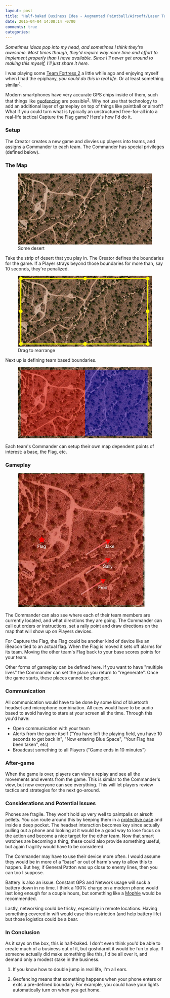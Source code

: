 ```yaml
---
layout: post
title: "Half-baked Business Idea - Augmented Paintball/Airsoft/Laser Tag"
date: 2015-04-04 14:08:14 -0700
comments: true
categories: 
---
```

*Sometimes ideas pop into my head, and sometimes I think they're awesome. Most times though, they'd require way more time and effort to implement properly than I have available. Since I'll never get around to making this myself, I'll just share it here.*

I was playing some [Team Fortress 2](http://www.teamfortress.com/) a little while ago and enjoying myself when I had the epiphany, *you could do this in real life*. Or at least something similar<sup id="fnref:1"><a href="#fn:1" rel="footnote">1</a></sup>.

Modern smartphones have very accurate GPS chips inside of them, such that things like [geofencing](https://developer.apple.com/library/ios/documentation/UserExperience/Conceptual/LocationAwarenessPG/RegionMonitoring/RegionMonitoring.html) are possible<sup id="fnref:2"><a href="#fn:2" rel="footnote">2</a></sup>. Why not use that technology to add an additional layer of gameplay on top of things like paintball or airsoft? What if you could turn what is typically an unstructured free-for-all into a real-life tactical Capture the Flag game? Here's how I'd do it.

### Setup
The Creator creates a new game and divvies up players into teams, and assigns a Commander to each team. The Commander has special privileges (defined below).

### The Map
<figure class="center">
    <img alt="The Map" src="/images/assets/halfbaked/01-Map.jpg">
    <figcaption>Some desert</figcaption>
</figure>

Take the strip of desert that you play in. The Creator defines the boundaries for the game. If a Player strays beyond those boundaries for more than, say 10 seconds, they're penalized.

<figure>
    <img alt="Boundaries" src="/images/assets/halfbaked/02-Boundaries.jpg">
    <figcaption>Drag to rearrange</figcaption>
</figure>

Next up is defining team based boundaries. 

<figure>
    <img alt="Team Boundaries" src="/images/assets/halfbaked/03-TeamBoundaries.jpg">
    <figcaption></figcaption>
</figure>

Each team's Commander can setup their own map dependent points of interest: a base, the Flag, etc.

### Gameplay

<figure>
    <img alt="Red Team" src="/images/assets/halfbaked/04-RedCommander.jpg">
    <figcaption></figcaption>
</figure>

The Commander can also see where each of their team members are currently located, and what directions they are going. The Commander can call out orders or instructions, set a rally point and draw directions on the map that will show up on Players devices.

For Capture the Flag, the Flag could be another kind of device like an iBeacon tied to an actual flag. When the Flag is moved it sets off alarms for its team. Moving the other team's Flag back to your base scores points for your team.

Other forms of gameplay can be defined here. If you want to have "multiple lives" the Commander can set the place you return to "regenerate". Once the game starts, these places cannot be changed.

### Communication
All communication would have to be done by some kind of bluetooth headset and microphone combination. All cues would have to be audio based to avoid having to stare at your screen all the time. Through this you'd have:

* Open communication with your team
* Alerts from the game itself ("You have left the playing field, you have 10 seconds to get back in", "Now entering Blue Space", "Your Flag has been taken", etc)
* Broadcast something to all Players ("Game ends in 10 minutes")

### After-game
When the game is over, players can view a replay and see all the movements and events from the game. This is similar to the Commander's view, but now everyone can see everything. This will let players review tactics and strategies for the next go-around.

### Considerations and Potential Issues
Phones are fragile. They won't hold up very well to paintpalls or airsoft pellets. You can route around this by keeping them in a [protective case](http://www.amazon.com/OtterBox-Defender-iPhone-Frustration-Packaging/dp/B00N1AFY1Q/ref=sr_1_2?ie=UTF8&sr=1-2&s=wireless&keywords=otterbox%2Bdefender%2Biphone%2B6&tag=thepetzoo-20&qid=1428182286) and inside a deep pocket. The headset interaction becomes key since actually pulling out a phone and looking at it would be a good way to lose focus on the action and become a nice target for the other team. Now that smart watches are becoming a thing, these could also provide something useful, but again fragility would have to be considered.

The Commander may have to use their device more often. I would assume they would be in more of a "base" or out of harm's way to allow this to happen. But hey, if General Patton was up close to enemy lines, then you can too I suppose.

Battery is also an issue. Constant GPS and Network usage will suck a battery down in no time. I think a 100% charge on a modern phone would last long enough for a couple hours, but something like a [Mophie](http://www.amazon.com/s/ref=nb_sb_noss?url=search-alias%253Daps&tag=thepetzoo-20&field-keywords=mophie) would be recommended.

Lastly, networking could be tricky, especially in remote locations. Having something covered in wifi would ease this restriction (and help battery life) but those logistics could be a bear.

### In Conclusion
As it says on the box, this is half-baked. I don't even think you'd be able to create much of a business out of it, but goshdarnit it would be fun to play. If someone actually did make something like this, I'd be all over it, and demand only a modest stake in the business. 

<div class="footnotes">
  <ol>
    <li class="footnote" id="fn:1">
  <p>If you know how to double jump in real life, I'm all ears.</p>
</li>
<li class="footnote" id="fn:2">
  <p>Geofencing means that something happens when your phone enters or exits a pre-defined boundary. For example, you could have your lights automatically turn on when you get home.</p>
</li>
  </ol>
</div>